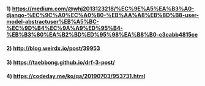 #### 1) https://medium.com/@whj2013123218/%EC%9E%A5%EA%B3%A0-django-%EC%9C%A0%EC%A0%80-%EB%AA%A8%EB%8D%B8-user-model-abstractuser%EB%A5%BC-%EC%9D%B4%EC%9A%A9%ED%95%B4-%EB%B3%80%EA%B2%BD%ED%95%98%EA%B8%B0-c3cabb4815ce

#### 2) http://blog.weirdx.io/post/39953

#### 3) https://taebbong.github.io/drf-3-post/

#### 4) https://codeday.me/ko/qa/20190703/953731.html
